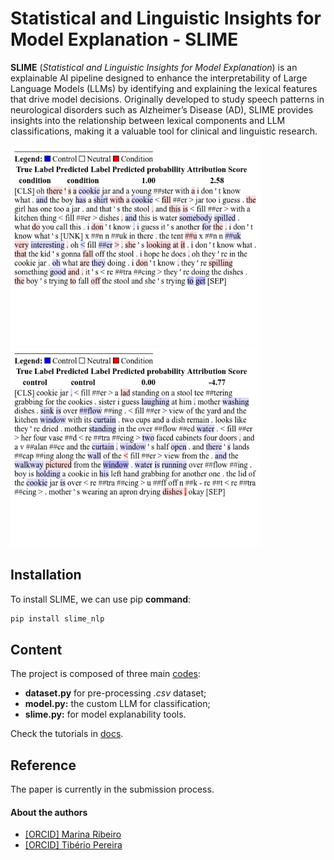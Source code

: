 # __Statistical and Linguistic Insights for Model Explanation - SLIME__ 

__SLIME__ (_Statistical and Linguistic Insights for Model Explanation_) is an explainable AI pipeline designed to enhance the interpretability of Large Language Models (LLMs) by identifying and explaining the lexical features that drive model decisions. Originally developed to study speech patterns in neurological disorders such as Alzheimer’s Disease (AD), SLIME provides insights into the relationship between lexical components and LLM classifications, making it a valuable tool for clinical and linguistic research.

<p float="central">
  <img src="figs/exp_S118.png" width="400"/>
  <img src="figs/exp_S177.png" width="400"/>  
</p>

## Installation

To install SLIME, we can use pip **command**:

```bash
pip install slime_nlp
```

## Content

The project is composed of three main [codes](https://github.com/marinatrs/slime_nlp/tree/main/slime_nlp):
- __dataset.py__ for pre-processing _.csv_ dataset;
- __model.py:__ the custom LLM for classification;
- __slime.py:__ for model explanability tools.

Check the tutorials in [docs](https://github.com/marinatrs/slime_nlp/tree/main/docs).


## Reference

The paper is currently in the submission process.

#### About the authors
- [[ORCID] Marina Ribeiro](https://orcid.org/0000-0002-2516-3135)
- [[ORCID] Tibério Pereira](https://orcid.org/0000-0003-1856-6881)
